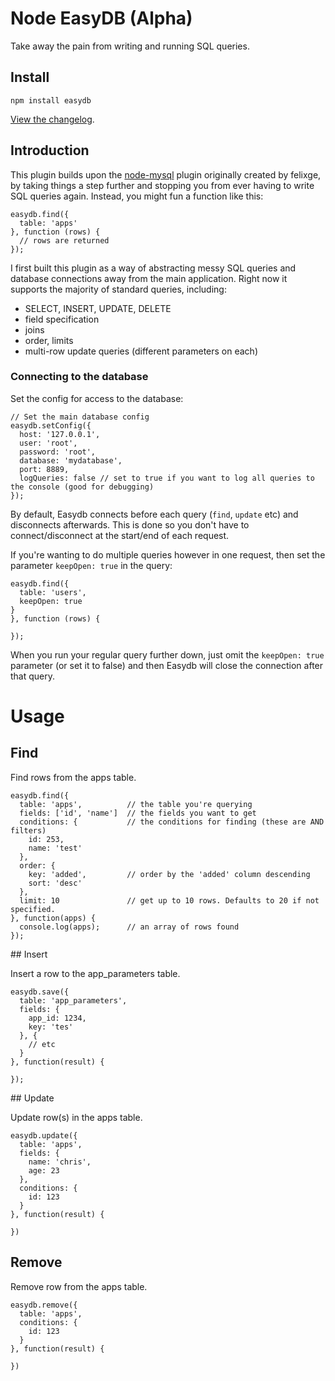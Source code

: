 # Node EasyDB (Alpha)

Take away the pain from writing and running SQL queries.

## Install

```
npm install easydb
```

<a href="https://github.com/chrisjhoughton/Node-EasyDB/wiki/Changelog">View the changelog</a>.


## Introduction

This plugin builds upon the <a href="https://github.com/felixge/node-mysql">node-mysql</a> plugin originally created by 
felixge, by taking things a step further and stopping you from ever having to write SQL queries again. Instead, you 
might fun a function like this:

```
easydb.find({
  table: 'apps'
}, function (rows) {
  // rows are returned
});
```

I first built this plugin as a way of abstracting messy SQL queries and database connections away from the main application.
Right now it supports the majority of standard queries, including:

* SELECT, INSERT, UPDATE, DELETE
* field specification
* joins
* order, limits
* multi-row update queries (different parameters on each)


### Connecting to the database

Set the config for access to the database:

```
// Set the main database config
easydb.setConfig({
  host: '127.0.0.1',
  user: 'root',
  password: 'root',
  database: 'mydatabase',
  port: 8889,
  logQueries: false // set to true if you want to log all queries to the console (good for debugging)
});
```

By default, Easydb connects before each query (`find`, `update` etc) and disconnects afterwards. This is done so you 
don't have to connect/disconnect at the start/end of each request.

If you're wanting to do multiple queries however in one request, then set the parameter `keepOpen: true` in the query:

```
easydb.find({
  table: 'users',
  keepOpen: true
}
}, function (rows) {
  
});
```

When you run your regular query further down, just omit the `keepOpen: true` parameter (or set it to false) and then
Easydb will close the connection after that query.


# Usage

## Find

Find rows from the apps table.

```
easydb.find({
  table: 'apps',          // the table you're querying
  fields: ['id', 'name']  // the fields you want to get
  conditions: {           // the conditions for finding (these are AND filters)
    id: 253,
    name: 'test'
  },
  order: {
    key: 'added',         // order by the 'added' column descending
    sort: 'desc'
  },
  limit: 10               // get up to 10 rows. Defaults to 20 if not specified.
}, function(apps) {
  console.log(apps);      // an array of rows found
});
```

## Insert

Insert a row to the app_parameters table.

```
easydb.save({
  table: 'app_parameters',
  fields: {
    app_id: 1234,
    key: 'tes'
  }, {
    // etc
  }
}, function(result) {
  
});
```


## Update

Update row(s) in the apps table.

```
easydb.update({
  table: 'apps',
  fields: {
    name: 'chris',
    age: 23
  },
  conditions: {
    id: 123
  }
}, function(result) {
  
})
```


## Remove

Remove row from the apps table.

```
easydb.remove({
  table: 'apps',
  conditions: {
    id: 123
  }
}, function(result) {
  
})
```



